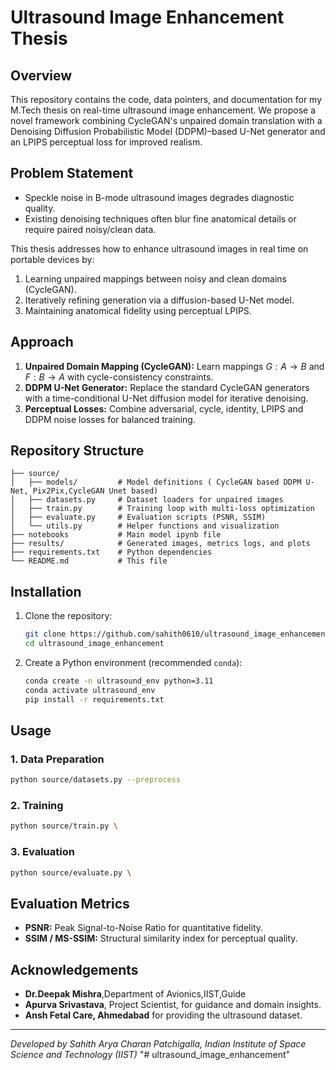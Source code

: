 # Ultrasound Image Enhancement Thesis

## Overview

This repository contains the code, data pointers, and documentation for my M.Tech thesis on real-time ultrasound image enhancement. We propose a novel framework combining CycleGAN's unpaired domain translation with a Denoising Diffusion Probabilistic Model (DDPM)–based U-Net generator and an LPIPS perceptual loss for improved realism.

## Problem Statement

* Speckle noise in B-mode ultrasound images degrades diagnostic quality.
* Existing denoising techniques often blur fine anatomical details or require paired noisy/clean data.

This thesis addresses how to enhance ultrasound images in real time on portable devices by:

1. Learning unpaired mappings between noisy and clean domains (CycleGAN).
2. Iteratively refining generation via a diffusion-based U-Net model.
3. Maintaining anatomical fidelity using perceptual LPIPS.

## Approach

1. **Unpaired Domain Mapping (CycleGAN):** Learn mappings $G: A \to B$ and $F: B \to A$ with cycle-consistency constraints.
2. **DDPM U-Net Generator:** Replace the standard CycleGAN generators with a time-conditional U-Net diffusion model for iterative denoising.
3. **Perceptual Losses:** Combine adversarial, cycle, identity, LPIPS and DDPM noise losses for balanced training.

## Repository Structure

```
├── source/
│   ├── models/         # Model definitions ( CycleGAN based DDPM U-Net, Pix2Pix,CycleGAN Unet based)
│   ├── datasets.py     # Dataset loaders for unpaired images
│   ├── train.py        # Training loop with multi-loss optimization
│   ├── evaluate.py     # Evaluation scripts (PSNR, SSIM)
│   └── utils.py        # Helper functions and visualization
├── notebooks           # Main model ipynb file
├── results/            # Generated images, metrics logs, and plots
├── requirements.txt    # Python dependencies
└── README.md           # This file
```

## Installation

1. Clone the repository:

   ```bash
   git clone https://github.com/sahith0610/ultrasound_image_enhancement.git
   cd ultrasound_image_enhancement
   ```
2. Create a Python environment (recommended `conda`):

   ```bash
   conda create -n ultrasound_env python=3.11
   conda activate ultrasound_env
   pip install -r requirements.txt
   ```

## Usage

### 1. Data Preparation

```bash
python source/datasets.py --preprocess
```

### 2. Training

```bash
python source/train.py \
```

### 3. Evaluation

```bash
python source/evaluate.py \
```

## Evaluation Metrics

* **PSNR:** Peak Signal-to-Noise Ratio for quantitative fidelity.
* **SSIM / MS-SSIM:** Structural similarity index for perceptual quality.


## Acknowledgements
* **Dr.Deepak Mishra**,Department of Avionics,IIST,Guide
* **Apurva Srivastava**, Project Scientist, for guidance and domain insights.
* **Ansh Fetal Care, Ahmedabad** for providing the ultrasound dataset.

---

*Developed by Sahith Arya Charan Patchigalla, Indian Institute of Space Science and Technology (IIST)*
"# ultrasound_image_enhancement" 
